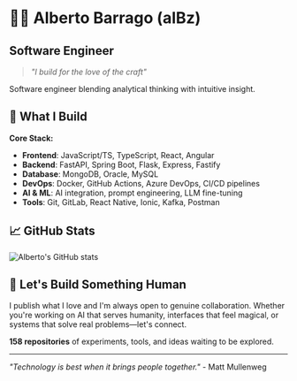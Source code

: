 # 🥷🏻 Alberto Barrago (alBz) 
## Software Engineer

> *"I build for the love of the craft"*

Software engineer blending analytical thinking with intuitive insight.

## 🚀 What I Build

**Core Stack:**
- **Frontend**: JavaScript/TS, TypeScript, React, Angular
- **Backend**: FastAPI, Spring Boot, Flask, Express, Fastify
- **Database**: MongoDB, Oracle, MySQL
- **DevOps**: Docker, GitHub Actions, Azure DevOps, CI/CD pipelines
- **AI & ML**: AI integration, prompt engineering, LLM fine-tuning
- **Tools**: Git, GitLab, React Native, Ionic, Kafka, Postman


## 📈 GitHub Stats

![Alberto's GitHub stats](https://github-readme-stats.vercel.app/api?username=AlbertoBarrago&show_icons=true&theme=radical)

## 🤝 Let's Build Something Human

I publish what I love and I'm always open to genuine collaboration. Whether you're working on AI that serves humanity, interfaces that feel magical, or systems that solve real problems—let's connect.

**158 repositories** of experiments, tools, and ideas waiting to be explored.

---

*"Technology is best when it brings people together."* - Matt Mullenweg
